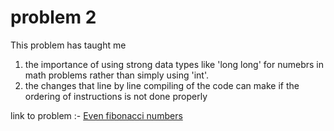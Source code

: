 # problem 2
This problem has taught me 
1. the importance of using strong data types like 'long long' for numebrs in math problems rather than simply using 'int'.
2. the changes that line by line compiling of the code can make if the ordering of instructions is not done properly

link to problem :- [Even fibonacci numbers](https://www.hackerrank.com/contests/projecteuler/challenges/euler002/problem?isFullScreen=true)